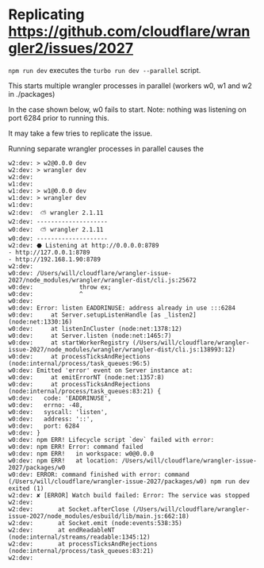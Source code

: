 # Replicating https://github.com/cloudflare/wrangler2/issues/2027

`npm run dev` executes the `turbo run dev --parallel` script.

This starts multiple wrangler processes in parallel (workers w0, w1 and w2 in ./packages)

In the case shown below, w0 fails to start. Note: nothing was listening on port 6284 prior to running this.

It may take a few tries to replicate the issue. 

Running separate wrangler processes in parallel causes the 

```shell
w2:dev: > w2@0.0.0 dev
w2:dev: > wrangler dev
w2:dev: 
w1:dev: 
w1:dev: > w1@0.0.0 dev
w1:dev: > wrangler dev
w1:dev: 
w2:dev:  ⛅️ wrangler 2.1.11 
w2:dev: --------------------
w0:dev:  ⛅️ wrangler 2.1.11 
w0:dev: --------------------
w2:dev: ⬣ Listening at http://0.0.0.0:8789
- http://127.0.0.1:8789
- http://192.168.1.90:8789
w2:dev: 
w0:dev: /Users/will/cloudflare/wrangler-issue-2027/node_modules/wrangler/wrangler-dist/cli.js:25672
w0:dev:             throw ex;
w0:dev:             ^
w0:dev: 
w0:dev: Error: listen EADDRINUSE: address already in use :::6284
w0:dev:     at Server.setupListenHandle [as _listen2] (node:net:1330:16)
w0:dev:     at listenInCluster (node:net:1378:12)
w0:dev:     at Server.listen (node:net:1465:7)
w0:dev:     at startWorkerRegistry (/Users/will/cloudflare/wrangler-issue-2027/node_modules/wrangler/wrangler-dist/cli.js:138993:12)
w0:dev:     at processTicksAndRejections (node:internal/process/task_queues:96:5)
w0:dev: Emitted 'error' event on Server instance at:
w0:dev:     at emitErrorNT (node:net:1357:8)
w0:dev:     at processTicksAndRejections (node:internal/process/task_queues:83:21) {
w0:dev:   code: 'EADDRINUSE',
w0:dev:   errno: -48,
w0:dev:   syscall: 'listen',
w0:dev:   address: '::',
w0:dev:   port: 6284
w0:dev: }
w0:dev: npm ERR! Lifecycle script `dev` failed with error: 
w0:dev: npm ERR! Error: command failed 
w0:dev: npm ERR!   in workspace: w0@0.0.0 
w0:dev: npm ERR!   at location: /Users/will/cloudflare/wrangler-issue-2027/packages/w0 
w0:dev: ERROR: command finished with error: command (/Users/will/cloudflare/wrangler-issue-2027/packages/w0) npm run dev exited (1)
w2:dev: ✘ [ERROR] Watch build failed: Error: The service was stopped
w2:dev: 
w2:dev:       at Socket.afterClose (/Users/will/cloudflare/wrangler-issue-2027/node_modules/esbuild/lib/main.js:662:18)
w2:dev:       at Socket.emit (node:events:538:35)
w2:dev:       at endReadableNT (node:internal/streams/readable:1345:12)
w2:dev:       at processTicksAndRejections (node:internal/process/task_queues:83:21)
w2:dev: 
```
